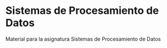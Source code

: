 # Sistemas de Procesamiento de Datos
Material para la asignatura Sistemas de Procesamiento de Datos
